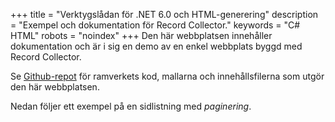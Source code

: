 +++
title = "Verktygslådan för .NET 6.0 och HTML-generering"
description = "Exempel och dokumentation för Record Collector."
keywords = "C# HTML"
robots = "noindex"
+++
Den här webbplatsen innehåller dokumentation och är i sig en demo av en enkel webbplats byggd med Record Collector.

Se [Github-repot](https://github.com/krompaco/record-collector) för ramverkets kod, mallarna och innehållsfilerna som utgör den här webbplatsen.

Nedan följer ett exempel på en sidlistning med _paginering_.

